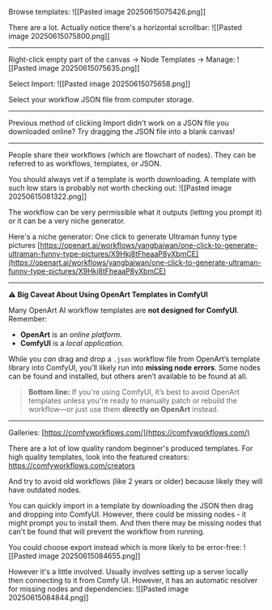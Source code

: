 Browse templates:
![[Pasted image 20250615075426.png]]

There are a lot. Actually notice there's a horizontal scrollbar:
![[Pasted image 20250615075800.png]]

----


Right-click empty part of the canvas -> Node Templates -> Manage:
![[Pasted image 20250615075635.png]]

Select Import:
![[Pasted image 20250615075658.png]]

Select your workflow JSON file from computer storage.

---

Previous method of clicking Import didn't work on a JSON file you downloaded online? Try dragging the JSON file into a blank canvas!


---

People share their workflows (which are flowchart of nodes). They can be referred to as workflows, templates, or JSON.

You should always vet if a template is worth downloading. A template with such low stars is probably not worth checking out:
![[Pasted image 20250615081322.png]]

The workflow can be very permissible what it outputs (letting you prompt it) or it can be a very niche generator.

Here's a niche generator: One click to generate Ultraman funny type pictures
[https://openart.ai/workflows/yangbaiwan/one-click-to-generate-ultraman-funny-type-pictures/X9Hkj8tFheaaP8yXbmCE](https://openart.ai/workflows/yangbaiwan/one-click-to-generate-ultraman-funny-type-pictures/X9Hkj8tFheaaP8yXbmCE)  


---

**⚠️ Big Caveat About Using OpenArt Templates in ComfyUI**

Many OpenArt AI workflow templates are **not designed for ComfyUI**. Remember:

* **OpenArt** is an *online platform*.
* **ComfyUI** is a *local application*.

While you *can* drag and drop a `.json` workflow file from OpenArt’s template library into ComfyUI, you’ll likely run into **missing node errors**. Some nodes can be found and installed, but others aren’t available to be found at all.

> **Bottom line:** If you're using ComfyUI, it’s best to avoid OpenArt templates unless you're ready to manually patch or rebuild the workflow—or just use them **directly on OpenArt** instead.


---

Galleries:
[https://comfyworkflows.com/](https://comfyworkflows.com/)  

  
There are a lot of low quality random beginner's produced templates. For high quality templates, look into the featured creators:
https://comfyworkflows.com/creators

And try to avoid old workflows (like 2 years or older) because likely they will have outdated nodes.

You can quickly import in a template by downloading the JSON then drag and dropping into ComfyUI. However, there could be missing nodes - it might prompt you to install them. And then there may be missing nodes that can't be found that will prevent the workflow from running.

You could choose export instead which is more likely to be error-free:
![[Pasted image 20250615084655.png]]

However it's a little involved. Usually involves setting up a server locally then connecting to it from Comfy UI. However, it has an automatic resolver for missing nodes and dependencies:
![[Pasted image 20250615084844.png]]
